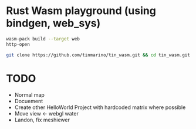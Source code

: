 # Rust Wasm playground (using bindgen, web_sys)

```bash
wasm-pack build --target web
http-open
```

```bash
git clone https://github.com/tinmarino/tin_wasm.git && cd tin_wasm.git
```


# TODO

* Normal map
* Docuement
* Create other HelloWorld Project with hardcoded matrix where possible
* Move view <- webgl water
* Landon, fix meshiewer
